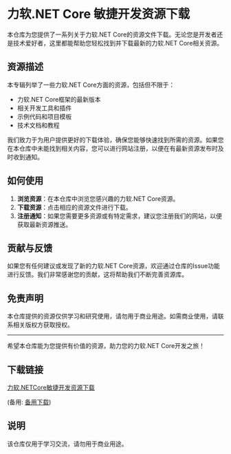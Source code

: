 # 力软.NET Core 敏捷开发资源下载

本仓库为您提供了一系列关于力软.NET Core的资源文件下载。无论您是开发者还是技术爱好者，这里都能帮助您轻松找到并下载最新的力软.NET Core相关资源。

## 资源描述

本专辑列举了一些力软.NET Core方面的资源，包括但不限于：

- 力软.NET Core框架的最新版本
- 相关开发工具和插件
- 示例代码和项目模板
- 技术文档和教程

我们致力于为用户提供更好的下载体验，确保您能够快速找到所需的资源。如果您在本仓库中未能找到相关内容，您可以进行网站注册，以便在有最新资源发布时及时收到通知。

## 如何使用

1. **浏览资源**：在本仓库中浏览您感兴趣的力软.NET Core资源。
2. **下载资源**：点击相应的资源文件进行下载。
3. **注册通知**：如果您需要更多资源或有特定需求，建议您注册我们的网站，以便获取最新资源推送。

## 贡献与反馈

如果您有任何建议或发现了新的力软.NET Core资源，欢迎通过仓库的Issue功能进行反馈。我们非常感谢您的贡献，这将帮助我们不断完善资源库。

## 免责声明

本仓库提供的资源仅供学习和研究使用，请勿用于商业用途。如需商业使用，请联系相关版权方获取授权。

---

希望本仓库能为您提供有价值的资源，助力您的力软.NET Core开发之旅！

## 下载链接
[力软.NETCore敏捷开发资源下载](https://pan.quark.cn/s/e985b23f52cf) 

(备用: [备用下载](https://pan.baidu.com/s/1jtIQtCY2scLm9eGSkVjkgQ?pwd=1234))

## 说明

该仓库仅用于学习交流，请勿用于商业用途。
